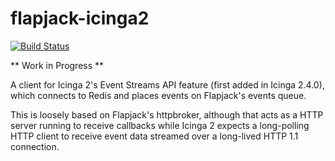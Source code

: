 # flapjack-icinga2

[![Build Status](https://travis-ci.org/sol1/flapjack-icinga2.png)](https://travis-ci.org/sol1/flapjack-icinga2)

** Work in Progress **

A client for Icinga 2's Event Streams API feature (first added in Icinga 2.4.0), which connects to Redis and places events on Flapjack's events queue.

This is loosely based on Flapjack's httpbroker, although that acts as a HTTP server running to receive callbacks while Icinga 2 expects a long-polling HTTP client to receive event data streamed over a long-lived HTTP 1.1 connection.
